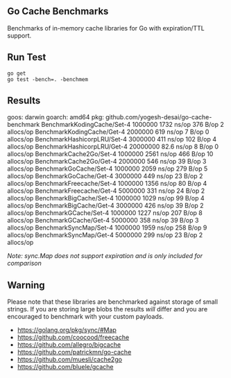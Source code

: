 ## Go Cache Benchmarks

Benchmarks of in-memory cache libraries for Go with expiration/TTL support.

## Run Test

    go get
    go test -bench=. -benchmem

## Results

goos: darwin
goarch: amd64
pkg: github.com/yogesh-desai/go-cache-benchmark
BenchmarkKodingCache/Set-4               1000000              1732 ns/op             376 B/op          2 allocs/op
BenchmarkKodingCache/Get-4               2000000               619 ns/op               7 B/op          0 allocs/op
BenchmarkHashicorpLRU/Set-4              3000000               411 ns/op             102 B/op          4 allocs/op
BenchmarkHashicorpLRU/Get-4             20000000                82.6 ns/op             8 B/op          0 allocs/op
BenchmarkCache2Go/Set-4                  1000000              2561 ns/op             466 B/op         10 allocs/op
BenchmarkCache2Go/Get-4                  2000000               546 ns/op              39 B/op          3 allocs/op
BenchmarkGoCache/Set-4                   1000000              2059 ns/op             279 B/op          5 allocs/op
BenchmarkGoCache/Get-4                   3000000               449 ns/op              23 B/op          2 allocs/op
BenchmarkFreecache/Set-4                 1000000              1356 ns/op              80 B/op          4 allocs/op
BenchmarkFreecache/Get-4                 5000000               331 ns/op              24 B/op          2 allocs/op
BenchmarkBigCache/Set-4                  1000000              1029 ns/op              99 B/op          4 allocs/op
BenchmarkBigCache/Get-4                  3000000               426 ns/op              39 B/op          2 allocs/op
BenchmarkGCache/Set-4                    1000000              1227 ns/op             207 B/op          8 allocs/op
BenchmarkGCache/Get-4                    5000000               358 ns/op              39 B/op          3 allocs/op
BenchmarkSyncMap/Set-4                   1000000              1959 ns/op             258 B/op          9 allocs/op
BenchmarkSyncMap/Get-4                   5000000               299 ns/op              23 B/op          2 allocs/op


_Note: sync.Map does not support expiration and is only included for comparison_


## Warning

Please note that these libraries are benchmarked against storage of small strings. If you are storing large blobs the results _will_ differ and you are encouraged to benchmark with your custom payloads.

- https://golang.org/pkg/sync/#Map
- https://github.com/coocood/freecache
- https://github.com/allegro/bigcache
- https://github.com/patrickmn/go-cache
- https://github.com/muesli/cache2go
- https://github.com/bluele/gcache
